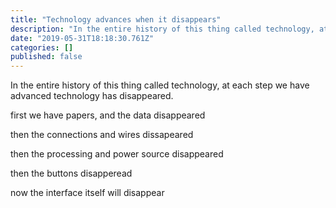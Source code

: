 ```yaml
---
title: "Technology advances when it disappears"
description: "In the entire history of this thing called technology, at each step we have advanced technology has disappeared."
date: "2019-05-31T18:18:30.761Z"
categories: []
published: false
---
```


In the entire history of this thing called technology, at each step we have advanced technology has disappeared.

  

first we have papers, and the data disappeared

then the connections and wires dissapeared

then the processing and power source disappeared

then the buttons disapperead

now the interface itself will disappear